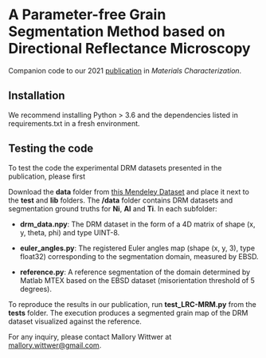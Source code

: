 # A Parameter-free Grain Segmentation Method based on Directional Reflectance Microscopy 

Companion code to our 2021 [publication](https://doi.org/10.1016/j.matchar.2021.110978) in *Materials Characterization*.

## Installation

We recommend installing Python > 3.6 and the dependencies listed in requirements.txt in a fresh environment.

## Testing the code

To test the code the experimental DRM datasets presented in the publication, please first 

Download the **data** folder from [this Mendeley Dataset](http://dx.doi.org/10.17632/t4wvpy29fz.1) and place it next to the **test** and **lib** folders. The **/data** folder contains DRM datasets and segmentation ground truths for **Ni**, **Al** and **Ti**. In each subfolder:

- **drm_data.npy**:	The DRM dataset in the form of a 4D matrix of shape (x, y, theta, phi) and type UINT-8.

- **euler_angles.py**:	The registered Euler angles map (shape (x, y, 3), type float32) corresponding to the segmentation domain, measured by EBSD.

- **reference.py**:	A reference segmentation of the domain determined by Matlab MTEX based on the EBSD dataset (misorientation threshold of 5 degrees).

To reproduce the results in our publication, run **test_LRC-MRM.py** from the **tests** folder. The execution produces a segmented grain map of the DRM dataset visualized against the reference.

For any inquiry, please contact Mallory Wittwer at mallory.wittwer@gmail.com.
